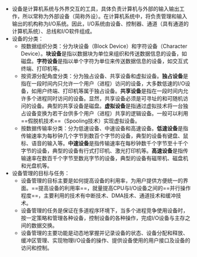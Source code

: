 - 设备是计算机系统与外界交互的工具，具体负责计算机与外部的输入输出工作，所以常称为外部设备（简称外设）。在计算机系统中，将负责管理和输入输出的机构称为I/O系统。因此，I/O系统由设备、控制器、通道（具有通道的计算机系统）、总线和I/O软件组成。
- 设备的分类：
	- 按数据组织分类：分为块设备（Block Device）和字符设备（Character Device）。**块设备**是指以数据块为单位来组织和传送数据信息的设备，如磁盘。**字符设备**是指以单个字符为单位来传送数据信息的设备，如交互式终端、打印机等。
	- 按资源分配角度分类：分为独占设备、共享设备和虚拟设备。**独占设备**是指在一段时间内只允许一个用户（进程）访问的设备，大多数低速的I/O设备，如用户终端、打印机等属于独占设备。**共享设备**是指在一段时间内允许多个进程同时访问的设备。显然，共享设备必须是可寻址的和可随机访问的设备。典型的共享设备是磁盘。**虚拟设备**是指通过虚拟技术将一台独占设备变换为若干台供多个用户（进程）共享的逻辑设备。一般可以利用==假脱机技术==（Spooling技术）实现虚拟设备。
	- 按数据传输率分类：分为低速设备、中速设备和高速设备。**低速设备**是指传输速率为每秒钟几个字节到数百个字节的设备，典型的设备有键盘、鼠标、语音的输入等。**中速设备**是指传输速率在每秒钟数千个字节至十千个字节的设备，典型的设备有行式打印机、激光打印机等。**高速设备**是指传输速率在数百千个字节至数兆字节的设备，典型的设备有磁带机、磁盘机和光盘机等。
- 设备管理的目标与任务：
	- 设备管理的目标主要是如何提高设备的利用率，为用户提供方便统一的界面。==提高设备的利用率==，就量提高CPU与I/O设备之间的==并行操作程度==，主要利用的技术有中断技术、DMA技术、通道技术和缓冲技术。
	- 设备管理的任务是保证在多道程序环境下，当多个进程竞争使用设备时，按一定策略和管理各种设备，控制设备的各种操作，完成I/O设备与主存之间的数据交换。
	- 设备管理的主要功能是动态地掌握并记录设备的状态、设备分配和释放、缓冲区管理、实现物理I/O设备的操作、提供设备使用的用户接口及设备的访问和控制。